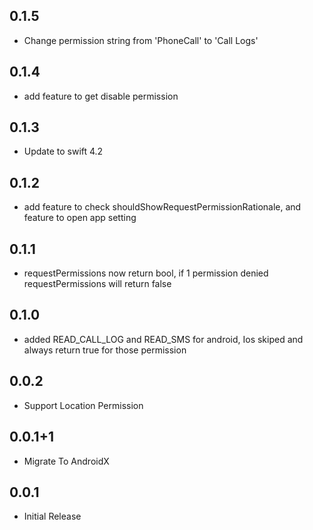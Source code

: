 ## 0.1.5
* Change permission string from 'PhoneCall' to 'Call Logs'

## 0.1.4
* add feature to get disable permission

## 0.1.3
* Update to swift 4.2

## 0.1.2
* add feature to check shouldShowRequestPermissionRationale, and feature to open app setting

## 0.1.1
* requestPermissions now return bool, if 1 permission denied requestPermissions will return false

## 0.1.0
* added READ_CALL_LOG and READ_SMS for android, Ios skiped and always return true for those permission

## 0.0.2

* Support Location Permission

## 0.0.1+1

* Migrate To AndroidX

## 0.0.1

* Initial Release